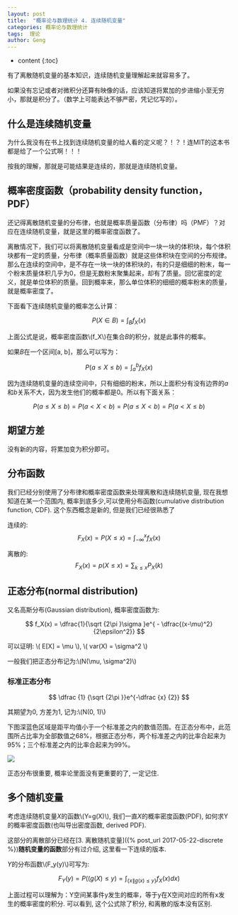 ```yaml
---
layout: post
title:  "概率论与数理统计 4. 连续随机变量"
categories: 概率论与数理统计
tags:  理论
author: Geng
---
```


* content
{:toc}


有了离散随机变量的基本知识，连续随机变量理解起来就容易多了。

如果没有忘记或者对微积分还算有映像的话，应该知道将累加的步进缩小至无穷小，那就是积分了。（数学上可能表达不够严密，凭记忆写的）。





## 什么是连续随机变量
为什么我没有在书上找到连续随机变量的给人看的定义呢？！？！连MIT的这本书都是给了一个公式啊！！！

按我的理解，那就是可能结果是连续的，那就是连续随机变量。

## 概率密度函数（probability density function， PDF）
还记得离散随机变量的分布律，也就是概率质量函数（分布律）吗（PMF）？对应在连续随机变量，就是这里的概率密度函数了。

离散情况下，我们可以将离散随机变量看成是空间中一块一块的体积块，每个体积块都有一定的质量，分布律（概率质量函数）就是这些体积块在空间的分布规律。那么在连续的空间中，是不存在一块一块的体积块的，有的只是细细的粉末，每一个粉末质量体积几乎为0，但是无数粉末聚集起来，却有了质量。回忆密度的定义，就是单位体积的质量。回到概率来，那么单位体积的细细的概率粉末的质量，就是概率密度了。

下面看下连续随机变量的概率怎么计算：

$$ P(X \in B) = \int _{B}f_X(x)  $$

上面公式是说，概率密度函数\\(f_X\\)在集合*B*的积分，就是此事件的概率。

如果*B*在一个区间[a, b]，那么可以写为：

$$ P(a \leq X \leq b) = \int _{a}^{b} f_X(x)  $$

因为连续随机变量的连续空间中，只有细细的粉末，所以上面积分有没有边界的*a*和*b*关系不大，因为发生他们的概率都是0。所以有下面关系：

$$ P(a \leq X \leq b) = P(a<X<b) = P(a \leq X < b) = P(a < X \leq b)  $$

## 期望方差
没有新的内容，将累加变为积分即可。

## 分布函数
我们已经分别使用了分布律和概率密度函数来处理离散和连续随机变量, 现在我想知道在某一个范围内, 概率到底多少,可以使用分布函数(cumulative distribution function, CDF). 这个东西概念是新的, 但是我们已经很熟悉了

连续的:
$$ F_X(x) = P(X \leq x) = \int _{-\infty}^x f_X(x)  $$

离散的:
$$ F_X(x) = p(X \leq x) = \sum_{ k \leq x }P_X(k)  $$

## 正态分布(normal distribution)
又名高斯分布(Gaussian distribution), 概率密度函数为:


$$ f_X(x) = \dfrac{1}{\sqrt {2\pi }\sigma }e^{ - \dfrac{(x-\mu)^2}{2\epsilon^2}} $$

可以证明: \\( E[X] = \mu \\), \\( var(X) = \sigma^2 \\)

一般我们把正态分布记为:\\(N(\mu, \sigma^2)\\)

### 标准正态分布

$$ \dfrac {1} {\sqrt {2\pi }}e^{-\dfrac {x} {2}} $$

其期望为0, 方差为1, 记为:\\(N(0, 1)\\)

下图深蓝色区域是距平均值小于一个标准差之内的数值范围。在正态分布中，此范围所占比率为全部数值之68%，根据正态分布，两个标准差之内的比率合起来为95%；三个标准差之内的比率合起来为99%。

![](https://upload.wikimedia.org/wikipedia/commons/thumb/8/8c/Standard_deviation_diagram.svg/525px-Standard_deviation_diagram.svg.png)

正态分布很重要, 概率论里面没有更重要的了, 一定记住.

## 多个随机变量
考虑连续随机变量*X*的函数\\(Y=g(X)\\), 我们一直*X*的概率密度函数(PDF), 如何求Y的概率密度函数(也叫导出密度函数, derived PDF). 

这部分的离散部分已经在[3. 离散随机变量]({% post_url 2017-05-22-discrete %})**随机变量的函数**部分有过介绍, 这里看一下连续的版本.

*Y*的分布函数\\(F_y(y)\\)可写为:

$$ F_Y(y) = P((g(X) \leq y) = \int_{\{x\|g(x) \leq y\}}f_X(x)dx)  $$

上面过程可以理解为：Y空间某事件y发生的概率，等于y在X空间对应的所有x发生的概率密度的积分. 可以看到, 这个公式除了积分, 和离散的版本没有区别.
